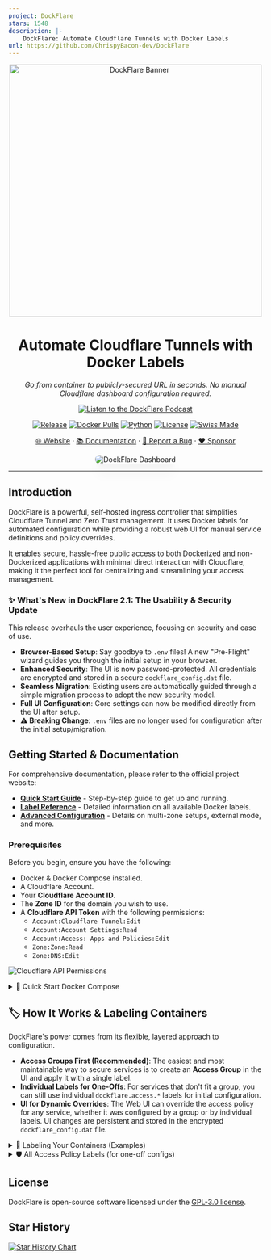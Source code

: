 ```yaml
---
project: DockFlare
stars: 1548
description: |-
    DockFlare: Automate Cloudflare Tunnels with Docker Labels
url: https://github.com/ChrispyBacon-dev/DockFlare
---
```


<p align="center">
  <a href="https://dockflare.app" title="Now you're thinking with tunnels">
    <img src="images/bannertr.png" width="500px" alt="DockFlare Banner" />
  </a>
</p>

<h1 align="center">Automate Cloudflare Tunnels with Docker Labels</h1>

<p align="center">
  <em>Go from container to publicly-secured URL in seconds. No manual Cloudflare dashboard configuration required.</em>
</p>
<p align="center">
  <a href="https://dockflare.app/podcast" target="_blank" rel="noopener noreferrer">
    <img src="https://img.shields.io/badge/DockFlare-Podcast-20a6e2?style=for-the-badge&logo=soundcloud" alt="Listen to the DockFlare Podcast">
  </a>
</p>
<p align="center">
  <a href="https://github.com/ChrispyBacon-dev/DockFlare/releases/tag/v2.1.6"><img src="https://img.shields.io/badge/Release-v2.1.6-blue.svg?style=for-the-badge" alt="Release"></a>
  <a href="https://hub.docker.com/r/alplat/dockflare"><img src="https://img.shields.io/docker/pulls/alplat/dockflare?style=for-the-badge" alt="Docker Pulls"></a>
  <a href="https://www.python.org/"><img src="https://img.shields.io/badge/Made%20with-Python-1f425f.svg?style=for-the-badge" alt="Python"></a>
  <a href="https://github.com/ChrispyBacon-dev/DockFlare/blob/main/LICENSE.MD"><img src="https://img.shields.io/badge/License-GPL--3.0-blue.svg?style=for-the-badge" alt="License"></a>
  <a href="#"><img src="https://img.shields.io/badge/Swiss_Made-FFFFFF?style=for-the-badge&labelColor=FF0000&logo=data:image/svg%2bxml;base64,PHN2ZyB2ZXJzaW9uPSIxIiB3aWR0aD0iNTEyIiBoZWlnaHQ9IjUxMiIgdmlld0JveD0iMCAwIDMyIDMyIiB4bWxucz0iaHR0cDovL3d3dy53My5vcmcvMjAwMC9zdmciPgogIDxyZWN0IHdpZHRoPSIzMiIgaGVpZHRoPSIzMiIgZmlsbD0idHJhbnNwYXJlbnQiLz4KICA8cGF0aCBkPSJtMTMgNmg2djdoN3Y2aC03djdoLTZ2LTdoLTd2LTZoN3oiIGZpbGw9IiNmZmYiLz4KPC9zdmc+" alt="Swiss Made"></a>
</p>

<p align="center">
  <a href="https://dockflare.app">🌐 Website</a> ·
  <a href="https://dockflare.app/docs">📚 Documentation</a> ·
  <a href="https://github.com/ChrispyBacon-dev/DockFlare/issues">🐛 Report a Bug</a> ·
  <a href="https://github.com/sponsors/ChrispyBacon-dev">❤️ Sponsor</a>
</p>

<p align="center">
  <img src="images/status_web.png" alt="DockFlare Dashboard" style="border-radius: 8px; box-shadow: 0 20px 25px -5px rgba(0, 0, 0, 0.1), 0 10px 10px -5px rgba(0, 0, 0, 0.04);" />
</p>

---

## Introduction

DockFlare is a powerful, self-hosted ingress controller that simplifies Cloudflare Tunnel and Zero Trust management. It uses Docker labels for automated configuration while providing a robust web UI for manual service definitions and policy overrides.

It enables secure, hassle-free public access to both Dockerized and non-Dockerized applications with minimal direct interaction with Cloudflare, making it the perfect tool for centralizing and streamlining your access management.

### ✨ What's New in DockFlare 2.1: The Usability & Security Update

This release overhauls the user experience, focusing on security and ease of use.

- **Browser-Based Setup**: Say goodbye to `.env` files! A new "Pre-Flight" wizard guides you through the initial setup in your browser.
- **Enhanced Security**: The UI is now password-protected. All credentials are encrypted and stored in a secure `dockflare_config.dat` file.
- **Seamless Migration**: Existing users are automatically guided through a simple migration process to adopt the new security model.
- **Full UI Configuration**: Core settings can now be modified directly from the UI after setup.
- **⚠️ Breaking Change**: `.env` files are no longer used for configuration after the initial setup/migration.

## Getting Started & Documentation

For comprehensive documentation, please refer to the official project website:

- **[Quick Start Guide](https://dockflare.app/docs)** - Step-by-step guide to get up and running.
- **[Label Reference](https://dockflare.app/docs/container-labels)** - Detailed information on all available Docker labels.
- **[Advanced Configuration](https://dockflare.app/docs/managing-dns-zones)** - Details on multi-zone setups, external mode, and more.

### Prerequisites

Before you begin, ensure you have the following:
- Docker & Docker Compose installed.
- A Cloudflare Account.
- Your **Cloudflare Account ID**.
- The **Zone ID** for the domain you wish to use.
- A **Cloudflare API Token** with the following permissions:
    - `Account:Cloudflare Tunnel:Edit`
    - `Account:Account Settings:Read`
    - `Account:Access: Apps and Policies:Edit`
    - `Zone:Zone:Read`
    - `Zone:DNS:Edit`

![Cloudflare API Permissions](images/cf.png)

<details>
<summary>🚀 Quick Start Docker Compose</summary>

1.  **Create `docker-compose.yml`**:
    ```yaml
    version: '3.8'
    services:
      dockflare:
        image: alplat/dockflare:stable
        container_name: dockflare
        restart: unless-stopped
        ports:
          - "5000:5000"
        volumes:
          - /var/run/docker.sock:/var/run/docker.sock:ro
          # This volume is crucial for persisting your encrypted configuration
          - ./dockflare_data:/app/data
        networks:
          - cloudflare-net

    volumes:
      dockflare_data:

    networks:
      cloudflare-net:
       name: cloudflare-net
       external: true
    ```

2.  **Run DockFlare**:
    ```bash
    docker compose up -d
    ```

3.  **Complete the Pre-Flight Setup**: Open `http://your-server-ip:5000` in your browser. You will be guided through a one-time setup wizard to enter your Cloudflare credentials and create a password for the UI.

4.  **For Existing Users**: If you are upgrading, DockFlare will detect your old `.env` file and automatically guide you through a quick migration process.

</details>

## 🏷️ How It Works & Labeling Containers

DockFlare's power comes from its flexible, layered approach to configuration.

- **Access Groups First (Recommended)**: The easiest and most maintainable way to secure services is to create an **Access Group** in the UI and apply it with a single label.
- **Individual Labels for One-Offs**: For services that don't fit a group, you can still use individual `dockflare.access.*` labels for initial configuration.
- **UI for Dynamic Overrides**: The Web UI can override the access policy for any service, whether it was configured by a group or by individual labels. UI changes are persistent and stored in the encrypted `dockflare_config.dat` file.

<details>
<summary>📝 Labeling Your Containers (Examples)</summary>

#### 1. Recommended Method: Using an Access Group

Assuming you created an Access Group with the ID `nas-family` in the UI:

```yaml
services:
  picoshare:
    image: mtlynch/picoshare
    labels:
      - "dockflare.enable=true"
      - "dockflare.hostname=files.example.com"
      - "dockflare.service=http://picoshare:8080"

      # Apply the entire policy with one label:
      - "dockflare.access.group=nas-family"
```

#### 2. Alternative Method: Using Individual Labels

For a service with a unique, one-off policy:

```yaml
services:
  my-service:
    image: nginx:latest
    labels:
      - "dockflare.enable=true"
      - "dockflare.hostname=my-service.example.com"
      - "dockflare.service=http://my-service:80"

      # Optional individual labels for a one-off policy
      - "dockflare.access.policy=authenticate"
      - "dockflare.access.allowed_idps=YOUR_IDP_UUID_HERE"
```

</details>

<details>
<summary>🛡️ All Access Policy Labels (for one-off configs)</summary>

Use these labels only when **not** using `dockflare.access.group`.

| Label | Description | Default | Example |
| :--- | :--- | :--- | :--- |
| `dockflare.access.policy` | Type: `bypass` (public app), `authenticate` (IdP login), `default_tld` (inherits from `*.domain.com` policy). If unset, service is public (no Access App). | (None/Public) | `dockflare.access.policy="authenticate"` |
| `dockflare.access.name` | Custom name for the Cloudflare Access Application. | `DockFlare-{hostname}` | `dockflare.access.name="My Web App Access"` |
| `dockflare.access.session_duration` | Session duration (e.g., `24h`, `30m`). | `24h` | `dockflare.access.session_duration="1h"` |
| `dockflare.access.custom_rules` | JSON string array of [Cloudflare Access Policy rules](https://developers.cloudflare.com/api/operations/access-policies-create-an-access-policy). Overrides basic `access.policy` decisions. | (None) | `'...=[{"email":{"email":"user@example.com"},"action":"allow"},{"action":"block"}]'` |
| ... | *Other `access.*` labels for launcher visibility, IdPs, etc. are also available.* | | |


</details>

## License

DockFlare is open-source software licensed under the [GPL-3.0 license](LICENSE.MD).

## Star History

[![Star History Chart](https://api.star-history.com/svg?repos=ChrispyBacon-dev/DockFlare&type=Date)](https://www.star-history.com/#ChrispyBacon-dev/DockFlare&Date)
